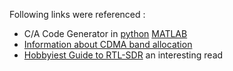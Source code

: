 Following links were referenced :
* C/A Code Generator in [python](https://natronics.github.io/blag/2014/gps-spreading/)
[ MATLAB](http://www.mathworks.com/matlabcentral/fileexchange/14670-gps-c-a-code-generator/content/cacode.m)
* [Information about CDMA band allocation ](http://niviuk.free.fr/cdma_band.php)
* [Hobbyiest Guide to RTL-SDR](http://www.qsl.net/yo4tnv/docs/The%20Hobbyists%20Guide%20To%20RTL-SDR%20-%20Carl%20Laufer.pdf) an interesting read


